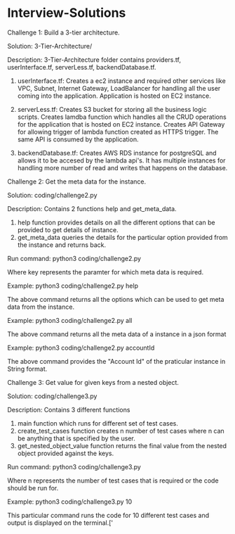 # Interview-Solutions

Challenge 1: Build a 3-tier architecture.

Solution: 3-Tier-Architecture/

Description: 3-Tier-Architecture folder contains providers.tf, userInterface.tf, serverLess.tf, backendDatabase.tf.

1. userInterface.tf: Creates a ec2 instance and required other services like VPC, Subnet, Internet Gateway, LoadBalancer
for handling all the user coming into the application. Application is hosted on EC2 instance.

2. serverLess.tf: Creates S3 bucket for storing all the business logic scripts. Creates lamdba function which handles all the CRUD operations for the application that is hosted on EC2 instance. Creates API Gateway for allowing trigger of lambda function created as HTTPS trigger. The same API is consumed by the application.

3. backendDatabase.tf: Creates AWS RDS instance for postgreSQL and allows it to be accesed by the lambda api's. It has multiple instances for handling more number of read and writes that happens on the database.


Challenge 2: Get the meta data for the instance.

Solution: coding/challenge2.py

Description: Contains 2 functions help and get_meta_data.
1. help function provides details on all the different options that can be provided to get details of instance.
2. get_meta_data queries the details for the particular option provided from the instance and returns back.

Run command: python3 coding/challenge2.py <key>

Where key represents the paramter for which meta data is required.

Example: python3 coding/challenge2.py help

The above command returns all the options which can be used to get meta data from the instance.

Example: python3 coding/challenge2.py all

The above command returns all the meta data of a instance in a json format

Example: python3 coding/challenge2.py accountId

The above command provides the "Account Id" of the praticular instance in String format.


Challenge 3: Get value for given keys from a nested object.

Solution: coding/challenge3.py

Description: Contains 3 different functions
1. main function which runs for different set of test cases.
2. create_test_cases function creates n number of test cases where n can be anything that is specified by the user.
3. get_nested_object_value function returns the final value from the nested object provided against the keys.

Run command: python3 coding/challenge3.py <n>

Where n represents the number of test cases that is required or the code should be run for. 

Example: python3 coding/challenge3.py 10

This particular command runs the code for 10 different test cases and output is displayed on the terminal.['
